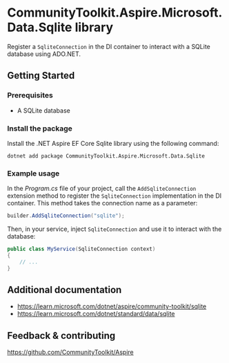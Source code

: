 # CommunityToolkit.Aspire.Microsoft.Data.Sqlite library

Register a `SqliteConnection` in the DI container to interact with a SQLite database using ADO.NET.

## Getting Started

### Prerequisites

-   A SQLite database

### Install the package

Install the .NET Aspire EF Core Sqlite library using the following command:

```dotnetcli
dotnet add package CommunityToolkit.Aspire.Microsoft.Data.Sqlite
```

### Example usage

In the _Program.cs_ file of your project, call the `AddSqliteConnection` extension method to register the `SqliteConnection` implementation in the DI container. This method takes the connection name as a parameter:

```csharp
builder.AddSqliteConnection("sqlite");
```

Then, in your service, inject `SqliteConnection` and use it to interact with the database:

```csharp
public class MyService(SqliteConnection context)
{
    // ...
}
```

## Additional documentation

-   https://learn.microsoft.com/dotnet/aspire/community-toolkit/sqlite
-   https://learn.microsoft.com/dotnet/standard/data/sqlite

## Feedback & contributing

https://github.com/CommunityToolkit/Aspire
